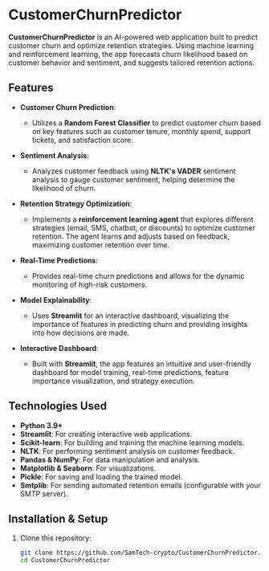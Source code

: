 # **CustomerChurnPredictor**

**CustomerChurnPredictor** is an AI-powered web application built to predict customer churn and optimize retention strategies. Using machine learning and reinforcement learning, the app forecasts churn likelihood based on customer behavior and sentiment, and suggests tailored retention actions. 

## **Features**

- **Customer Churn Prediction**: 
  - Utilizes a **Random Forest Classifier** to predict customer churn based on key features such as customer tenure, monthly spend, support tickets, and satisfaction score.
  
- **Sentiment Analysis**: 
  - Analyzes customer feedback using **NLTK's VADER** sentiment analysis to gauge customer sentiment, helping determine the likelihood of churn.

- **Retention Strategy Optimization**: 
  - Implements a **reinforcement learning agent** that explores different strategies (email, SMS, chatbot, or discounts) to optimize customer retention. The agent learns and adjusts based on feedback, maximizing customer retention over time.

- **Real-Time Predictions**: 
  - Provides real-time churn predictions and allows for the dynamic monitoring of high-risk customers.
  
- **Model Explainability**: 
  - Uses **Streamlit** for an interactive dashboard, visualizing the importance of features in predicting churn and providing insights into how decisions are made.

- **Interactive Dashboard**:
  - Built with **Streamlit**, the app features an intuitive and user-friendly dashboard for model training, real-time predictions, feature importance visualization, and strategy execution.

## **Technologies Used**

- **Python 3.9+**
- **Streamlit**: For creating interactive web applications.
- **Scikit-learn**: For building and training the machine learning models.
- **NLTK**: For performing sentiment analysis on customer feedback.
- **Pandas & NumPy**: For data manipulation and analysis.
- **Matplotlib & Seaborn**: For visualizations.
- **Pickle**: For saving and loading the trained model.
- **Smtplib**: For sending automated retention emails (configurable with your SMTP server).

## **Installation & Setup**

1. Clone this repository:

   ```bash
   git clone https://github.com/SamTech-crypto/CustomerChurnPredictor.git
   cd CustomerChurnPredictor
